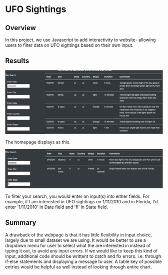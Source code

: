 # UFO Sightings

## Overview
In this project, we use Javascript to add interactivity to website- allowing users to filter data on UFO sightings based on their own input.

## Results

![Home Page](homepage.png)

The homepage displays as this. 

![Search Results](search_results.png)

To filter your search, you would enter an input(s) into either fields. For example, if I am interested in UFO sightings on 1/11/2010 and in Florida, I'd enter '1/11/2010' in Date field and 'fl' in State field.

## Summary
A drawback of the webpage is that it has little flexibility in input choice, largely due to small dataset we are using. It would be better to use a dropdown menu for user to select what the are interested in instead of typing it out, to avoid any input errors. If we would like to keep this kind of input, additional code should be writtent to catch and fix errors. i.e. through if-else statements and displaying a message to user. A table key of possible entries would be helpful as well instead of looking through entire chart.

